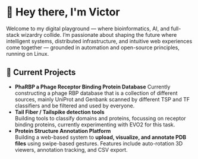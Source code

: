 # 👋 Hey there, I'm Victor

Welcome to my digital playground — where bioinformatics, AI, and full-stack wizardry collide. I’m passionate about shaping the future where intelligent systems, distributed infrastructure, and intuitive web experiences come together — grounded in automation and open-source principles, running on Linux.

## 🔬 Current Projects
- **PhaRBP a Phage Receptor Binding Protein Database**
  Currently constructing a phage RBP database that is a collection of different sources, mainly UniProt and Genbank scanned by different TSP and TF classifiers and be filtered and used by everyone.
- **Tail Fiber / Tailspike detection tools**  
  Building tools to classify domains and proteins, focussing on receptor binding proteins, currently experimenting with EVO2 for this task.
- **Protein Structure Annotation Platform**  
  Building a web-based system to **upload, visualize, and annotate PDB files** using swipe-based gestures. Features include auto-rotation 3D viewers, annotation tracking, and CSV export.
